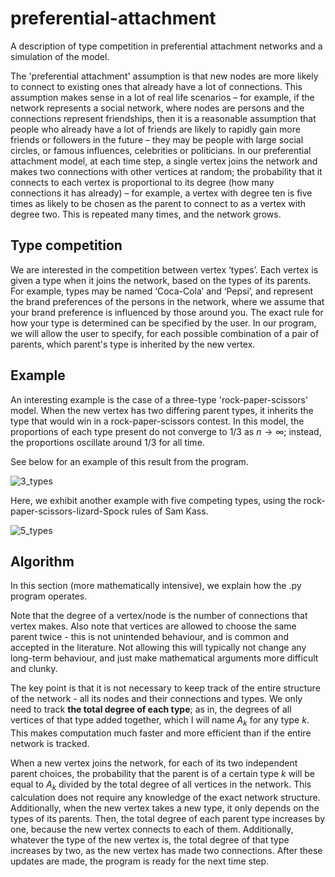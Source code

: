 # preferential-attachment
A description of type competition in preferential attachment networks and a simulation of the model.

The 'preferential attachment' assumption is that new nodes are more likely to connect to existing ones that already have a lot of connections. This assumption makes sense in a lot of real life scenarios – for example, if the network represents a social network, where nodes are persons and the connections represent friendships, then it is a reasonable assumption that people who already have a lot of friends are likely to rapidly gain more friends or followers in the future – they may be people with large social circles, or famous influences, celebrities or politicians.
In our preferential attachment model, at each time step, a single vertex joins the network and makes two connections with other vertices at random; the probability that it connects to each vertex is proportional to its degree (how many connections it has already) – for example, a vertex with degree ten is five times as likely to be chosen as the parent to connect to as a vertex with degree two. This is repeated many times, and the network grows.
## Type competition
We are interested in the competition between vertex ‘types’. Each vertex is given a type when it joins the network, based on the types of its parents. For example, types may be named ‘Coca-Cola’ and ‘Pepsi’, and represent the brand preferences of the persons in the network, where we assume that your brand preference is influenced by those around you.
The exact rule for how your type is determined can be specified by the user. In our program, we will allow the user to specify, for each possible combination of a pair of parents, which parent's type is inherited by the new vertex.

## Example
An interesting example is the case of a three-type 'rock-paper-scissors' model. When the new vertex has two differing parent types, it inherits the type that would win in a rock-paper-scissors contest. In this model, the proportions of each type present do not converge to $1/3$ as $n \to \infty;$ instead, the proportions oscillate around $1/3$ for all time.

See below for an example of this result from the program.

![3_types](https://github.com/user-attachments/assets/521d8cc9-e72e-49c9-a542-d30ef8478276)

Here, we exhibit another example with five competing types, using the rock-paper-scissors-lizard-Spock rules of Sam Kass.

![5_types](https://github.com/user-attachments/assets/e5cf6245-391b-4db6-a251-57c0136acf4f)

## Algorithm
In this section (more mathematically intensive), we explain how the .py program operates.

Note that the degree of a vertex/node is the number of connections that vertex makes.
Also note that vertices are allowed to choose the same parent twice - this is not unintended behaviour, and is common and accepted in the literature. Not allowing this will typically not change any long-term behaviour, and just make mathematical arguments more difficult and clunky.

The key point is that it is not necessary to keep track of the entire structure of the network - all its nodes and their connections and types. We only need to track **the total degree of each type**; as in, the degrees of all vertices of that type added together, which I will name $A_k$ for any type $k.$ This makes computation much faster and more efficient than if the entire network is tracked.

When a new vertex joins the network, for each of its two independent parent choices, the probability that the parent is of a certain type $k$ will be equal to $A_k$ divided by the total degree of all vertices in the network. This calculation does not require any knowledge of the exact network structure. Additionally, when the new vertex takes a new type, it only depends on the types of its parents. Then, the total degree of each parent type increases by one, because the new vertex connects to each of them. Additionally, whatever the type of the new vertex is, the total degree of that type increases by two, as the new vertex has made two connections.
After these updates are made, the program is ready for the next time step.
